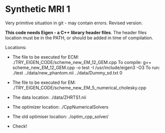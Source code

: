 # Synthetic MRI 1

Very primitive situation in git - may contain errors.
Revised version.

**This code needs Eigen - a C++ library header files**. The header files location must be in the PATH, or should be added in time of compilation.


Locations:
* The file to be executed for ECM: ./TRY_EIGEN_CODE/scheme_new_EM_12_GEM.cpp
    To compile:
        g++ scheme_new_EM_12_GEM.cpp -o test -I /usr/include/eigen3 -O3
    To run:
        ./test ../data/new_phantom.nii ../data/Dummy_sd.txt 0
* The file to be executed for EM: ./TRY_EIGEN_CODE/scheme_new_EM_5_numerical_cholesky.cpp
* The data location: ./data/ZHRTS1.nii
* The optimizer location: ./CppNumericalSolvers
* The old optimiser location: ./optim_cpp_solver/

* Check!